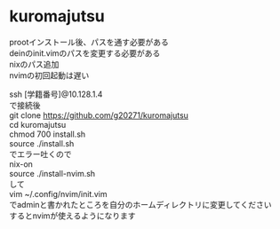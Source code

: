 # kuromajutsu
prootインストール後、パスを通す必要がある  
deinのinit.vimのパスを変更する必要がある  
nixのパス追加  
nvimの初回起動は遅い  
  
ssh [学籍番号]@10.128.1.4  
で接続後  
git clone https://github.com/g20271/kuromajutsu  
cd kuromajutsu  
chmod 700 install.sh  
source ./install.sh  
でエラー吐くので  
nix-on  
source ./install-nvim.sh  
して  
vim ~/.config/nvim/init.vim  
でadminと書かれたところを自分のホームディレクトリに変更してください  
するとnvimが使えるようになります  
